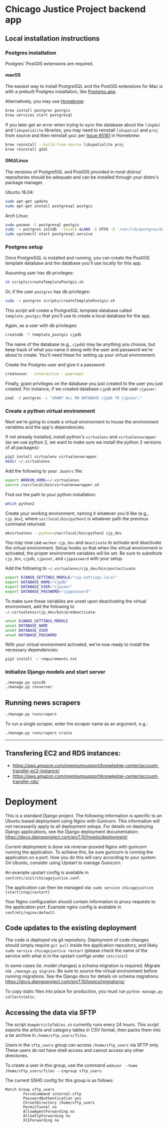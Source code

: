 # Chicago Justice Project backend app

## Local installation instructions

### Postgres installation

Postgres' PostGIS extensions are required.

#### macOS

The easiest way to install PostgreSQL and the PostGIS extensions for Mac is
with a prebuilt Postgres installation, like
[Postgres.app](http://postgresapp.com/).

Alternatively, you may use [Homebrew](https://brew.sh/):

```bash
brew install postgres postgis
brew services start postgresql
```

If you later get an error when trying to sync the database about the `libgdal`
and `libspatialite` libraries, you may need to reinstall `libspatial` and
`proj` from source and then reinstall `gdal` per [Issue
#5161](https://github.com/Homebrew/homebrew-core/issues/5161) in Homebrew:

```bash
brew reinstall --build-from-source libspatialite proj
brew reinstall gdal
```

#### GNU/Linux

The versions of PostgreSQL and PostGIS provided in most distros' repositories
should be adequate and can be installed through your distro's package manager.

Ubuntu 16.04:

```bash
sudo apt-get update
sudo apt-get install postgresql postgis
```

Arch Linux:

```bash
sudo pacman -S postgresql postgis
sudo -u postgres initdb --locale $LANG -E UTF8 -D '/var/lib/postgres/data'
sudo systemctl start postgresql.service
```

### Postgres setup

Once PostgreSQL is installed and running, you can create the PostGIS template
database and the database you'll use locally for this app.

Assuming user has db privileges:

```bash
sh scripts/createTemplatePostgis.sh
```

Or, if the user `postgres` has db privileges:

```bash
sudo -u postgres scripts/createTemplatePostgis.sh
```

This script will create a PostgreSQL template database called
`template_postgis` that you'll use to create a local database for the app.

Again, as a user with db privileges:

```bash
createdb -T template_postgis cjpdb
```

The name of the database (e.g., `cjpdb`) may be anything you choose, but
keep track of what you name it along with the user and password we're about to
create. You'll need these for setting up your virtual environment.

Create the Postgres user and give it a password:

```bash
createuser --interactive --pwprompt
```

Finally, grant privileges on the database you just created to the user you just
created. For instance, if we created database `cjpdb` and the user `cjpuser`:

```bash
psql -d postgres -c "GRANT ALL ON DATABASE cjpdb TO cjpuser;"
```

### Create a python virtual environment

Next we're going to create a virtual environment to house the environment
variables and the app's dependencies.

If not already installed, install python's `virtualenv` and
`virtualenvwrapper` (as we use python 2, we want to make sure we install the
python 2 versions of all packages):

```bash
pip2 install virtualenv virtualenvwrapper
mkdir ~/.virtualenvs
```

Add the following to your `.bashrc` file:

```bash
export WORKON_HOME=~/.virtualenvs
source /usr/local/bin/virtualenvwrapper.sh
```

Find out the path to your python installation:

```bash
which python2
```

Create your working environment, naming it whatever you'd like (e.g.,
`cjp_dev`), where `usr/local/bin/python2` is whatever path the previous command
returned:

```bash
mkvirtualenv --python=/usr/local/bin/python2 cjp_dev
```

You may now use `workon cjp_dev` and `deactivate` to activate and deactivate
the virtual environment. Setup hooks so that when the virtual environment is
activated, the proper environment variables will be set. Be sure to substitute
`cjp_dev`, `cjpdb`, `cjpuser`, and `cjppassword` with your setup.

Add the following to `~/.virtualenvs/cjp_dev/bin/postactivate`:

```bash
export DJANGO_SETTINGS_MODULE="cjp.settings.local"
export DATABASE_NAME="cjpdb"
export DATABASE_USER="cjpuser"
export DATABASE_PASSWORD="cjppassword"
```

To make sure these variables are unset upon deactivating the virtual
environment, add the following to `~/.virtualenvs/cjp_dev/bin/predeactivate`:

```bash
unset DJANGO_SETTINGS_MODULE
unset DATABASE_NAME
unset DATABASE_USER
unset DATABASE_PASSWORD
```

With your virtual environment activated, we're now ready to install the
necessary dependencies:

```bash
pip2 install -r requirements.txt
```

### Initialize Django models and start server

```bash
./manage.py syncdb
./manage.py runserver
```

## Running news scrapers

```bash
./manage.py runscrapers
```

To run a single scraper, enter the scraper name as an argument, e.g.:

```bash
./manage.py runscrapers crains
```

----

## Transfering EC2 and RDS instances:

* <https://aws.amazon.com/premiumsupport/knowledge-center/account-transfer-ec2-instance/>
* <https://aws.amazon.com/premiumsupport/knowledge-center/account-transfer-rds/>

# Deployment

This is a standard Django project. The following information is specific to an Ubuntu based deployment using Nginx with Gunicorn. This information will not necessarily apply to all deployment setups. For details on deploying Django applications, see the Django deployment documentation: https://docs.djangoproject.com/en/1.10/howto/deployment/

Current deployment is done via reverse-proxied Nginx with gunicorn running the application. To achieve this, be sure gunicorn is running the application on a port. How you do this will vary according to your system. On Ubuntu, consider using Upstart to manage Gunicorn.

An example upstart config is available in `conf/etc/init/chicagojustice.conf`.

The application can then be managed via: `sudo service chicagojustice [start|stop|restart]`

Your Nginx configuration should contain information to proxy requests to the application port. Example nginx config is
available in `conf/etc/nginx/default`.

## Code updates to the existing deployment

The code is deployed via git repository. Deployment of code changes should
simply require `git pull` inside the application repository, and likely 
`sudo service chicagojustice restart` (please check the name of the service with what
is in the upstart configs under `/etc/init`)

In some cases (ie. model changes) a schema migration is required. Migrate via
`./manage.py migrate`. Be sure to source the virtual environment before running
migrations. See the Django docs for details on schema migrations:
<https://docs.djangoproject.com/en/1.10/topics/migrations/>

To copy static files into place for production, you must run
`python manage.py collectstatic`.

## Accessing the data via SFTP

The script `dumpArticleTables.sh` currently runs every 24 hours. This script exports the article and category tables in CSV format, then packs them into a tar archive in `/home/sftp_users/files`.

Users in the `sftp_users` group can access `/home/sftp_users` via SFTP only. These users do not have shell access and cannot access any other directories.

To create a user in this group, use the command `adduser --home /home/sftp_users/files --ingroup sftp_users`.

The current SSHD config for this group is as follows:
```
Match Group sftp_users
        ForceCommand internal-sftp
        PasswordAuthentication yes
        ChrootDirectory /home/sftp_users
        PermitTunnel no
        AllowAgentForwarding no
        AllowTcpForwarding no
        X11Forwarding no
```
